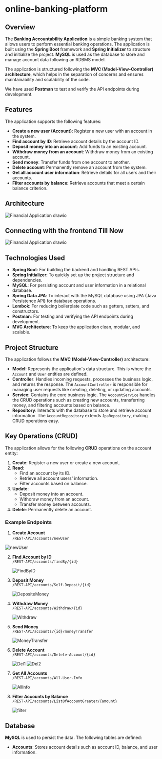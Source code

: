 # online-banking-platform

## Overview

The **Banking Accountability Application** is a simple banking system that allows users to perform essential banking operations. The application is built using the **Spring Boot** framework and **Spring Initializer** to structure and initialize the project. **MySQL** is used as the database to store and manage account data following an RDBMS model. 

The application is structured following the **MVC (Model-View-Controller) architecture**, which helps in the separation of concerns and ensures maintainability and scalability of the code.

We have used **Postman** to test and verify the API endpoints during development.

## Features

The application supports the following features:
- **Create a new user (Account)**: Register a new user with an account in the system.
- **Find account by ID**: Retrieve account details by the account ID.
- **Deposit money into an account**: Add funds to an existing account.
- **Withdraw money from an account**: Withdraw money from an existing account.
- **Send money**: Transfer funds from one account to another.
- **Delete account**: Permanently remove an account from the system.
- **Get all account user information**: Retrieve details for all users and their accounts.
- **Filter accounts by balance**: Retrieve accounts that meet a certain balance criterion.

## Architecture
![Financial Application drawio](https://github.com/user-attachments/assets/7ba17e38-a7f3-4ed5-b8f6-435d60d0abcf)

## Connecting with the frontend Till Now
![Financial Application drawio](https://github.com/user-attachments/assets/627adc12-44d7-4720-8e87-670a84dd2820)

## Technologies Used

- **Spring Boot**: For building the backend and handling REST APIs.
- **Spring Initializer**: To quickly set up the project structure and dependencies.
- **MySQL**: For persisting account and user information in a relational database.
- **Spring Data JPA**: To interact with the MySQL database using JPA (Java Persistence API) for database operations.
- **Lombok**: For reducing boilerplate code such as getters, setters, and constructors.
- **Postman**: For testing and verifying the API endpoints during development.
- **MVC Architecture**: To keep the application clean, modular, and scalable.

## Project Structure

The application follows the **MVC (Model-View-Controller)** architecture:
- **Model**: Represents the application's data structure. This is where the `Account` and `User` entities are defined.
- **Controller**: Handles incoming requests, processes the business logic, and returns the response. The `AccountController` is responsible for managing user requests like creating, deleting, or updating accounts.
- **Service**: Contains the core business logic. The `AccountService` handles the CRUD operations such as creating new accounts, transferring money, and filtering accounts based on balance.
- **Repository**: Interacts with the database to store and retrieve account information. The `AccountRepository` extends `JpaRepository`, making CRUD operations easy.

## Key Operations (CRUD)

The application allows for the following **CRUD** operations on the account entity:

1. **Create**: Register a new user or create a new account.
2. **Read**: 
   - Find an account by its ID.
   - Retrieve all account users' information.
   - Filter accounts based on balance.
3. **Update**: 
   - Deposit money into an account.
   - Withdraw money from an account.
   - Transfer money between accounts.
4. **Delete**: Permanently delete an account.

### Example Endpoints

1. **Create Account**  
   `/REST-API/accounts/newUser`
   
![newUser](https://github.com/user-attachments/assets/bb827f3c-055c-47bb-b669-462002e8a85f)
   
2. **Find Account by ID**  
   `/REST-API/accounts/findBy/{id}`
   
   ![FindByID](https://github.com/user-attachments/assets/6158a8bf-1b38-49e1-b014-6d3c33950d86)
   
3. **Deposit Money**  
   `/REST-API/accounts/Self-Deposit/{id}`
   
   ![DepositeMoney](https://github.com/user-attachments/assets/4d28d37e-72ab-48ef-9fb9-41b943c36e8b)
   
4. **Withdraw Money**  
   `/REST-API/accounts/Withdraw/{id}`
   
   ![Withdraw](https://github.com/user-attachments/assets/84e6b6ef-cbd8-4496-b701-6fb5c2d66153)
   
5. **Send Money**  
   `/REST-API/accounts/{id}/moneyTransfer`
   
   ![MoneyTransfer](https://github.com/user-attachments/assets/c7868411-fa59-42ce-9642-fa9a8397b727)

6. **Delete Account**  
   `/REST-API/accounts/Delete-Account/{id}`
   
   ![Del1](https://github.com/user-attachments/assets/334b2b0c-b2ae-402b-b036-12620c212782)
   ![Del2](https://github.com/user-attachments/assets/e4f1f4d2-102b-4a5b-b93e-c5bde22fa9f1)

   
7. **Get All Accounts**  
   `/REST-API/accounts/All-User-Info`
   
   ![AllInfo](https://github.com/user-attachments/assets/9f99297c-815e-465f-86de-4a634bdc5df8)
   
8. **Filter Accounts by Balance**  
   `/REST-API/accounts/ListOfAccountGreater/{amount}`

    ![filter](https://github.com/user-attachments/assets/edea6ad5-6d96-4453-8879-02dcf1e994de)


## Database

**MySQL** is used to persist the data. The following tables are defined:

- **Accounts**: Stores account details such as account ID, balance, and user information.
  
